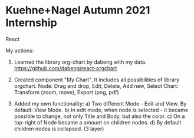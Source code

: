 # Kuehne+Nagel Autumn 2021 Internship

React

My actions: 

1. Learned the library org-chart by dabeng with my data.
   https://github.com/dabeng/react-orgchart

2. Created component "My Chart". It includes all possibilities of library orgchart.
   Node: Drag and drop, Edit, Delete, Add new, Select
   Chart: Transform (zoom, move), Export (png, pdf)

2. Added my own functionality:
    a) Two different Mode - Edit and View. By default: View Mode.
    b) In edit mode, when node is selected - it became possible to change, not only Title and Body, but also the color.
    c) On a top-right of Node became a amount on children nodes. 
    d) By default children nodes is collapsed. (3 layer)